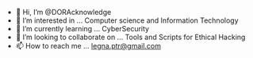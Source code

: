 - 👋 Hi, I’m @DORAcknowledge
- 👀 I’m interested in ... Computer science and Information Technology 
- 🌱 I’m currently learning ... CyberSecurity
- 💞️ I’m looking to collaborate on ... Tools and Scripts for Ethical Hacking
- 📫 How to reach me ... legna.ptr@gmail.com

<!---
DORAcknowledge/DORAcknowledge is a ✨ special ✨ repository because its `README.md` (this file) appears on your GitHub profile.
You can click the Preview link to take a look at your changes.
--->
